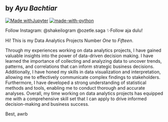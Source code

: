 ## by _Ayu Bachtiar_

[![Made withJupyter](https://img.shields.io/badge/Made%20with-Jupyter-orange?style=for-the-badge&logo=Jupyter)](https://jupyter.org/try)
[![made-with-python](https://img.shields.io/badge/Made%20with-Python-1f425f.svg)](https://www.python.org/)

Follow Instagram: @shakeilogram @ozetle.saga
✨Follow aja dulu!

Hi! This is my Data Analytics Projects Number _One_ to _Fifteen_.

Through my experiences working on data analytics projects, I have gained valuable insights into the power of data-driven decision making. I have learned the importance of collecting and analyzing data to uncover trends, patterns, and correlations that can inform strategic business decisions. Additionally, I have honed my skills in data visualization and interpretation, allowing me to effectively communicate complex findings to stakeholders. Furthermore, I have developed a strong understanding of statistical methods and tools, enabling me to conduct thorough and accurate analyses. Overall, my time working on data analytics projects has equipped me with a comprehensive skill set that I can apply to drive informed decision-making and business success.

Best,
awrb


